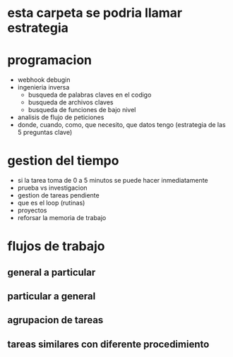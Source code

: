 # esta carpeta se podria llamar estrategia

# programacion
- webhook debugin
- ingenieria inversa
    - busqueda de palabras claves en el codigo
    - busqueda de archivos claves
    - busqueda de funciones de bajo nivel
- analisis de flujo de peticiones
- donde, cuando, como, que necesito, que datos tengo (estrategia de las 5 preguntas clave)

# gestion del tiempo
- si la tarea toma de 0 a 5 minutos se puede hacer inmediatamente
- prueba vs investigacion
- gestion de tareas pendiente
- que es el loop (rutinas)
- proyectos
- reforsar la memoria de trabajo
# flujos de trabajo
## general a particular
## particular a general
## agrupacion de tareas
## tareas similares con diferente procedimiento

